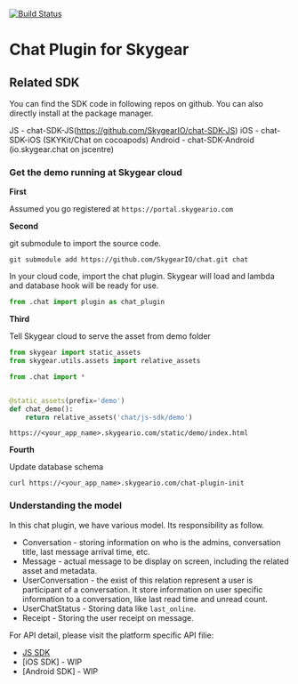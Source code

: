 [![Build Status](https://travis-ci.org/SkygearIO/chat.svg)](https://travis-ci.org/SkygearIO/chat)
# Chat Plugin for Skygear

## Related SDK

You can find the SDK code in following repos on github. You can also directly
install at the package manager. 

JS - chat-SDK-JS(https://github.com/SkygearIO/chat-SDK-JS)
iOS - chat-SDK-iOS (SKYKit/Chat on cocoapods)
Android - chat-SDK-Android (io.skygear.chat on jscentre)

### Get the demo running at Skygear cloud 

__First__

Assumed you go registered at `https://portal.skygeario.com`

__Second__ 

git submodule to import the source code.

```
git submodule add https://github.com/SkygearIO/chat.git chat
```

In your cloud code, import the chat plugin. Skygear will load and lambda and
database hook will be ready for use.
```python
from .chat import plugin as chat_plugin
```

__Third__

Tell Skygear cloud to serve the asset from demo folder

```python
from skygear import static_assets
from skygear.utils.assets import relative_assets

from .chat import *


@static_assets(prefix='demo')
def chat_demo():
    return relative_assets('chat/js-sdk/demo')
```

`https://<your_app_name>.skygeario.com/static/demo/index.html`

__Fourth__

Update database schema

`curl https://<your_app_name>.skygeario.com/chat-plugin-init`


### Understanding the model

In this chat plugin, we have various model. Its responsibility as follow.

- Conversation - storing information on who is the admins, conversation title,
  last message arrival time, etc.
- Message - actual message to be display on screen, including the related
  asset and metadata.
- UserConversation - the exist of this relation represent a user is participant
  of a conversation. It store information on user specific information to a
  conversation, like last read time and unread count.
- UserChatStatus - Storing data like `last_online`.
- Receipt - Storing the user receipt on message.

For API detail, please visit the platform specific API filie:

- [JS SDK](./JSAPI.md)
- [iOS SDK] - WIP
- [Android SDK] - WIP

